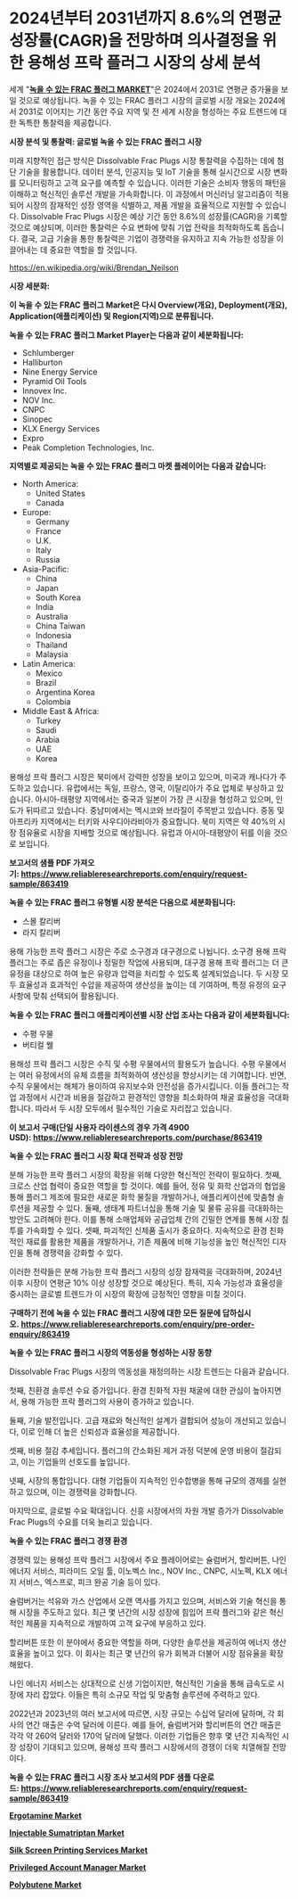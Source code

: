 <p><h1>2024년부터 2031년까지 8.6%의 연평균 성장률(CAGR)을 전망하며 의사결정을 위한 용해성 프락 플러그 시장의 상세 분석</h1></p><p>세계 "<strong><a href="https://www.reliableresearchreports.com/dissolvable-frac-plugs-r863419?utm_campaign=105&utm_medium=8&utm_source=Github&utm_content=ia&utm_term=24112024&utm_id=dissolvable-frac-plugs">녹을 수 있는 FRAC 플러그 MARKET</a></strong>"은 2024에서 2031로 연평균 증가율을 보일 것으로 예상됩니다. 녹을 수 있는 FRAC 플러그 시장의 글로벌 시장 개요는 2024에서 2031로 이어지는 기간 동안 주요 지역 및 전 세계 시장을 형성하는 주요 트렌드에 대한 독특한 통찰력을 제공합니다.</p>
<p><strong>시장 분석 및 통찰력: 글로벌 녹을 수 있는 FRAC 플러그 시장</strong></p>
<p><p>미래 지향적인 접근 방식은 Dissolvable Frac Plugs 시장 통찰력을 수집하는 데에 첨단 기술을 활용합니다. 데이터 분석, 인공지능 및 IoT 기술을 통해 실시간으로 시장 변화를 모니터링하고 고객 요구를 예측할 수 있습니다. 이러한 기술은 소비자 행동의 패턴을 이해하고 혁신적인 솔루션 개발을 가속화합니다. 이 과정에서 머신러닝 알고리즘이 적용되어 시장의 잠재적인 성장 영역을 식별하고, 제품 개발을 효율적으로 지원할 수 있습니다. Dissolvable Frac Plugs 시장은 예상 기간 동안 8.6%의 성장률(CAGR)을 기록할 것으로 예상되며, 이러한 통찰력은 수요 변화에 맞춰 기업 전략을 최적화하도록 돕습니다. 결국, 고급 기술을 통한 통찰력은 기업이 경쟁력을 유지하고 지속 가능한 성장을 이끌어내는 데 중요한 역할을 할 것입니다.</p></p>
<p><a href="%7CAUTHORITHY_DOMAIN_URL%7C?utm_campaign=105&utm_medium=8&utm_source=Github&utm_content=ia&utm_term=24112024&utm_id=dissolvable-frac-plugs">https://en.wikipedia.org/wiki/Brendan_Neilson</a></p>
<p><strong>시장 세분화:</strong></p>
<p><strong>이 녹을 수 있는 FRAC 플러그 Market은 다시 Overview(개요), Deployment(개요), Application(애플리케이션) 및 Region(지역)으로 분류됩니다.</strong></p>
<p><strong>녹을 수 있는 FRAC 플러그 Market Player는 다음과 같이 세분화됩니다:</strong></p>
<p><ul><li>Schlumberger</li><li>Halliburton</li><li>Nine Energy Service</li><li>Pyramid Oil Tools</li><li>Innovex Inc.</li><li>NOV Inc.</li><li>CNPC</li><li>Sinopec</li><li>KLX Energy Services</li><li>Expro</li><li>Peak Completion Technologies, Inc.</li></ul></p>
<p><strong>지역별로 제공되는 녹을 수 있는 FRAC 플러그 마켓 플레이어는 다음과 같습니다:</strong></p>
<p><ul>
    <li>
        North America:
        <ul>
            <li>United States</li>
            <li>Canada</li>
        </ul>
    </li>
    <li>
        Europe:
        <ul>
            <li>Germany</li>
            <li>France</li>
            <li>U.K.</li>
            <li>Italy</li>
            <li>Russia</li>
        </ul>
    </li>
    <li>
        Asia-Pacific:
        <ul>
            <li>China</li>
            <li>Japan</li>
            <li>South Korea</li>
            <li>India</li>
            <li>Australia</li>
            <li>China Taiwan</li>
            <li>Indonesia</li>
            <li>Thailand</li>
            <li>Malaysia</li>
        </ul>
    </li>
    <li>
        Latin America:
        <ul>
            <li>Mexico</li>
            <li>Brazil</li>
            <li>Argentina Korea</li>
            <li>Colombia</li>
        </ul>
    </li>
    <li>
        Middle East & Africa:
        <ul>
            <li>Turkey</li>
            <li>Saudi</li>
            <li>Arabia</li>
            <li>UAE</li>
            <li>Korea</li>
        </ul>
    </li>
    </ul></p>
<p><p>용해성 프락 플러그 시장은 북미에서 강력한 성장을 보이고 있으며, 미국과 캐나다가 주도하고 있습니다. 유럽에서는 독일, 프랑스, 영국, 이탈리아가 주요 업체로 부상하고 있습니다. 아시아-태평양 지역에서는 중국과 일본이 가장 큰 시장을 형성하고 있으며, 인도가 뒤따르고 있습니다. 중남미에서는 멕시코와 브라질이 주목받고 있습니다. 중동 및 아프리카 지역에서는 터키와 사우디아라비아가 중요합니다. 북미 지역은 약 40%의 시장 점유율로 시장을 지배할 것으로 예상됩니다. 유럽과 아시아-태평양이 뒤를 이을 것으로 보입니다.</p></p>
<p><strong>보고서의 샘플 PDF 가져오기:&nbsp;<a href="https://www.reliableresearchreports.com/enquiry/request-sample/863419?utm_campaign=105&utm_medium=8&utm_source=Github&utm_content=ia&utm_term=24112024&utm_id=dissolvable-frac-plugs">https://www.reliableresearchreports.com/enquiry/request-sample/863419</a></strong></p>
<p><strong>녹을 수 있는 FRAC 플러그 유형별 시장 분석은 다음으로 세분화됩니다:</strong></p>
<p><ul><li>스몰 칼리버</li><li>라지 칼리버</li></ul></p>
<p><p>용해 가능한 프락 플러그 시장은 주로 소구경과 대구경으로 나뉩니다. 소구경 용해 프락 플러그는 주로 좁은 유정이나 정밀한 작업에 사용되며, 대구경 용해 프락 플러그는 더 큰 유정을 대상으로 하여 높은 유량과 압력을 처리할 수 있도록 설계되었습니다. 두 시장 모두 효율성과 효과적인 수압을 제공하여 생산성을 높이는 데 기여하며, 특정 유정의 요구 사항에 맞춰 선택되어 활용됩니다.</p></p>
<p><strong>녹을 수 있는 FRAC 플러그 애플리케이션별 시장 산업 조사는 다음과 같이 세분화됩니다:</strong></p>
<p><ul><li>수평 우물</li><li>버티컬 웰</li></ul></p>
<p><p>용해성 프락 플러그 시장은 수직 및 수평 우물에서의 활용도가 높습니다. 수평 우물에서는 여러 유정에서의 유체 흐름을 최적화하여 생산성을 향상시키는 데 기여합니다. 반면, 수직 우물에서는 해체가 용이하여 유지보수와 안전성을 증가시킵니다. 이들 플러그는 작업 과정에서 시간과 비용을 절감하고 환경적인 영향을 최소화하여 채굴 효율성을 극대화합니다. 따라서 두 시장 모두에서 필수적인 기술로 자리잡고 있습니다.</p></p>
<p><strong>이 보고서 구매(단일 사용자 라이센스의 경우 가격 4900 USD):&nbsp;<a href="https://www.reliableresearchreports.com/purchase/863419?utm_campaign=105&utm_medium=8&utm_source=Github&utm_content=ia&utm_term=24112024&utm_id=dissolvable-frac-plugs">https://www.reliableresearchreports.com/purchase/863419</a></strong></p>
<p><strong>녹을 수 있는 FRAC 플러그 시장 확대 전략과 성장 전망</strong></p>
<p><p>분해 가능한 프락 플러그 시장의 확장을 위해 다양한 혁신적인 전략이 필요하다. 첫째, 크로스 산업 협력이 중요한 역할을 할 것이다. 예를 들어, 정유 및 화학 산업과의 협업을 통해 플러그 제조에 필요한 새로운 화학 물질을 개발하거나, 애플리케이션에 맞춤형 솔루션을 제공할 수 있다. 둘째, 생태계 파트너십을 통해 기술 및 물류 공유를 극대화하는 방안도 고려해야 한다. 이를 통해 소매업체와 공급업체 간의 긴밀한 연계를 통해 시장 침투를 가속화할 수 있다. 셋째, 파괴적인 신제품 출시가 중요하다. 지속적으로 환경 친화적인 재료를 활용한 제품을 개발하거나, 기존 제품에 비해 기능성을 높인 혁신적인 디자인을 통해 경쟁력을 강화할 수 있다.</p><p>이러한 전략들은 분해 가능한 프락 플러그 시장의 성장 잠재력을 극대화하며, 2024년 이후 시장이 연평균 10% 이상 성장할 것으로 예상된다. 특히, 지속 가능성과 효율성을 중시하는 글로벌 트렌드가 이 시장의 확장에 긍정적인 영향을 미칠 것이다.</p></p>
<p><strong>구매하기 전에 녹을 수 있는 FRAC 플러그 시장에 대한 모든 질문에 답하십시오.&nbsp;<a href="https://www.reliableresearchreports.com/enquiry/pre-order-enquiry/863419?utm_campaign=105&utm_medium=8&utm_source=Github&utm_content=ia&utm_term=24112024&utm_id=dissolvable-frac-plugs">https://www.reliableresearchreports.com/enquiry/pre-order-enquiry/863419</a></strong><strong></strong></p>
<p><strong>녹을 수 있는 FRAC 플러그 시장의 역동성을 형성하는 시장 동향</strong></p>
<p><p>Dissolvable Frac Plugs 시장의 역동성을 재정의하는 시장 트렌드는 다음과 같습니다.</p><p>첫째, 친환경 솔루션 수요 증가입니다. 환경 친화적 자원 채굴에 대한 관심이 높아지면서, 용해 가능한 프락 플러그의 사용이 증가하고 있습니다.</p><p>둘째, 기술 발전입니다. 고급 재료와 혁신적인 설계가 결합되어 성능이 개선되고 있습니다, 이로 인해 더 높은 신뢰성과 효율성을 제공합니다.</p><p>셋째, 비용 절감 추세입니다. 플러그의 간소화된 제거 과정 덕분에 운영 비용이 절감되고, 이는 기업들의 선호도를 높입니다.</p><p>넷째, 시장의 통합입니다. 대형 기업들이 지속적인 인수합병을 통해 규모의 경제를 실현하고 있으며, 이는 경쟁력을 강화합니다. </p><p>마지막으로, 글로벌 수요 확대입니다. 신흥 시장에서의 자원 개발 증가가 Dissolvable Frac Plugs의 수요를 더욱 늘리고 있습니다.</p></p>
<p><strong>녹을 수 있는 FRAC 플러그 경쟁 환경</strong></p>
<p><p>경쟁력 있는 용해성 프락 플러그 시장에서 주요 플레이어로는 슐럼버거, 할리버튼, 나인 에너지 서비스, 피라미드 오일 툴, 이노벡스 Inc., NOV Inc., CNPC, 시노펙, KLX 에너지 서비스, 엑스프로, 피크 완공 기술 등이 있다. </p><p>슐럼버거는 석유와 가스 산업에서 오랜 역사를 가지고 있으며, 서비스와 기술 혁신을 통해 시장을 주도하고 있다. 최근 몇 년간의 시장 성장에 힘입어 프락 플러그와 같은 혁신적인 제품을 지속적으로 개발하여 고객 요구에 부응하고 있다. </p><p>할리버튼 또한 이 분야에서 중요한 역할을 하며, 다양한 솔루션을 제공하여 에너지 생산 효율을 높이고 있다. 이 회사는 최근 몇 년간의 유가 회복과 더불어 시장 점유율을 확장해왔다. </p><p>나인 에너지 서비스는 상대적으로 신생 기업이지만, 혁신적인 기술을 통해 급속도로 시장에 자리 잡았다. 이들은 특히 소규모 작업 및 맞춤형 솔루션에 주력하고 있다. </p><p>2022년과 2023년의 여러 보고서에 따르면, 시장 규모는 수십억 달러에 달하며, 각 회사의 연간 매출은 수억 달러에 이른다. 예를 들어, 슐럼버거와 할리버튼의 연간 매출은 각각 약 260억 달러와 170억 달러에 달했다. 이러한 기업들은 향후 몇 년간 지속적인 시장 성장이 기대되고 있으며, 용해성 프락 플러그 시장에서의 경쟁이 더욱 치열해질 전망이다.</p></p>
<p><strong>녹을 수 있는 FRAC 플러그 시장 조사 보고서의 PDF 샘플 다운로드:&nbsp;<a href="https://www.reliableresearchreports.com/enquiry/request-sample/863419?utm_campaign=105&utm_medium=8&utm_source=Github&utm_content=ia&utm_term=24112024&utm_id=dissolvable-frac-plugs">https://www.reliableresearchreports.com/enquiry/request-sample/863419</a></strong></p>
<p><strong><p><a href="https://www.linkedin.com/pulse/exploring-potential-ergotamine-marketthe-upcoming-prospects-development-bnkqf?utm_campaign=105&utm_medium=8&utm_source=Github&utm_content=ia&utm_term=24112024&utm_id=dissolvable-frac-plugs">Ergotamine Market</a></p><p><a href="https://www.linkedin.com/pulse/injectable-sumatriptan-market-outlook-share-analysis-growth-q5gpf?utm_campaign=105&utm_medium=8&utm_source=Github&utm_content=ia&utm_term=24112024&utm_id=dissolvable-frac-plugs">Injectable Sumatriptan Market</a></p><p><a href="https://issuu.com/reportprime-2/docs/silk-screen-printing-services-marke_0329c44dbb35f1?utm_campaign=105&utm_medium=8&utm_source=Github&utm_content=ia&utm_term=24112024&utm_id=dissolvable-frac-plugs">Silk Screen Printing Services Market</a></p><p><a href="https://issuu.com/reportprime-2/docs/privileged-account-manager-market-s_b85befb09f52aa?utm_campaign=105&utm_medium=8&utm_source=Github&utm_content=ia&utm_term=24112024&utm_id=dissolvable-frac-plugs">Privileged Account Manager Market</a></p><p><a href="https://github.com/NasrinKhan99/Market-Research-Report-List-1/blob/main/polybutene-market.md?utm_campaign=105&utm_medium=8&utm_source=Github&utm_content=ia&utm_term=24112024&utm_id=dissolvable-frac-plugs">Polybutene Market</a></p></strong></p>